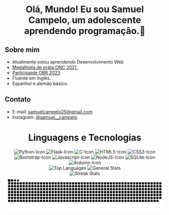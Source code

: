 <h1 align="center">Olá, Mundo! Eu sou Samuel Campelo, um adolescente aprendendo programação.👋</h1>

<h2>Sobre mim</h2>
<ul>
  <li>Atualmente estou aprendendo Desenvolvimento Web</li>
  <li><a href="https://certificados.onciencias.org/item/1ZX7TRN6">Medalhista de prata ONC 2021.</a></li>
  <li><a href="https://drive.google.com/file/d/1bBqta6w7AK0sBGAzYcETwisBMZv2y2Ti/view?usp=sharing">Participante OBR 2023</a></li>
  <li>Fluente em Inglês.</li>
  <li>Espanhol e alemão básico.</li>
</ul>

<h2>Contato</h2>

<ul>
  <li>E-mail: <a href="mailto:samuelcampelo25@gmail.com">samuelcampelo25@gmail.com</a></li>
  <li>Instagram: <a href="https://www.instagram.com/samuel__campelo/">@samuel__campelo</a></li>
</ul>

<h1 align="center">Linguagens e Tecnologias</h1>

<div align="center" style="display: inline-block;">
  <img width="80px" src="https://cdn.jsdelivr.net/gh/devicons/devicon/icons/python/python-original.svg" alt="Python-Icon">
  <img width="80px" src="https://cdn.jsdelivr.net/gh/devicons/devicon/icons/flask/flask-original.svg" alt="Flask-Icon">
  <img width="80px" src="https://cdn.jsdelivr.net/gh/devicons/devicon/icons/c/c-original.svg" alt="C-Icon">
  <img width="80px" src="https://cdn.jsdelivr.net/gh/devicons/devicon/icons/html5/html5-original.svg" alt="HTML5-Icon">
  <img width="80px" src="https://cdn.jsdelivr.net/gh/devicons/devicon/icons/css3/css3-original.svg" alt="CSS3-Icon">
  <img width="80px" src="https://cdn.jsdelivr.net/gh/devicons/devicon/icons/bootstrap/bootstrap-original.svg" alt="Bootstrap-Icon">
  <img width="80px" src="https://cdn.jsdelivr.net/gh/devicons/devicon/icons/javascript/javascript-original.svg" alt="Javascript-Icon">
  <img width="80px" src="https://cdn.jsdelivr.net/gh/devicons/devicon@latest/icons/nodejs/nodejs-original.svg" alt="NodeJS-Icon" />
  <img width="80px" src="https://cdn.jsdelivr.net/gh/devicons/devicon/icons/sqlite/sqlite-original.svg" alt="SQLite-Icon">
  <img width="80px" src="https://cdn.jsdelivr.net/gh/devicons/devicon@latest/icons/arduino/arduino-original.svg" alt="Arduino-Icon">
</div>

<br>

<div align="center">
  <img height="180em" src="https://github-readme-stats.vercel.app/api/top-langs/?username=OrekiHoutarouu&count_private=true&include_all_commits=true&layout=compact&theme=radical&locale=pt-br" alt="Top Languages"/>
  <img height="180em" src="https://github-readme-stats.vercel.app/api/?username=OrekiHoutarouu&count_private=true&show_icons=true&theme=radical&locale=pt-br" alt="General Stats"/>
  <br>
  <img height="180em" src="https://github-readme-streak-stats.herokuapp.com/?user=OrekiHoutarouu&theme=radical&locale=pt-br" alt="Streak Stats"/>
  <picture>
    <source media="(prefers-color-scheme: dark)" srcset="https://github.com/OrekiHoutarouu/OrekiHoutarouu/blob/output/github-contribution-grid-snake-dark.svg">
    <img src="https://github.com/OrekiHoutarouu/OrekiHoutarouu/blob/output/github-contribution-grid-snake-dark.svg" alt="GitHub Contribution Grid Snake Animation">
  </picture>
</div>
